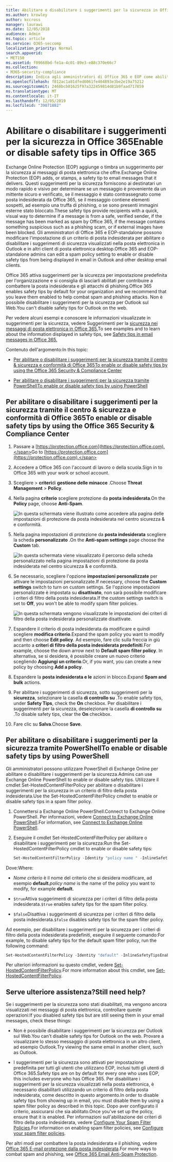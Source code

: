 ```yaml
---
title: Abilitare o disabilitare i suggerimenti per la sicurezza in Office 365
ms.author: krowley
author: kccross
manager: laurawi
ms.date: 12/05/2018
audience: Admin
ms.topic: article
ms.service: O365-seccomp
localization_priority: Normal
search.appverid:
- MET150
ms.assetid: f09668bd-fe1a-4c01-89e3-e88c370e66c7
ms.collection:
- M365-security-compliance
description: Indica agli amministratori di Office 365 e EOP come abilitare e disabilitare i suggerimenti per la sicurezza nei messaggi di posta elettronica.
ms.openlocfilehash: f812ac1a81dfed6061fe404893e3be2e19a75212
ms.sourcegitcommit: 2468bcb01625f97a322459814d81b9faad717859
ms.translationtype: MT
ms.contentlocale: it-IT
ms.lasthandoff: 12/05/2019
ms.locfileid: "39871882"
---
```

# <a name="enable-or-disable-safety-tips-in-office-365"></a><span data-ttu-id="a055c-103">Abilitare o disabilitare i suggerimenti per la sicurezza in Office 365</span><span class="sxs-lookup"><span data-stu-id="a055c-103">Enable or disable safety tips in Office 365</span></span>

<span data-ttu-id="a055c-104">Exchange Online Protection (EOP) aggiunge o timbra un suggerimento per la sicurezza ai messaggi di posta elettronica che offre.</span><span class="sxs-lookup"><span data-stu-id="a055c-104">Exchange Online Protection (EOP) adds, or stamps, a safety tip to email messages that it delivers.</span></span> <span data-ttu-id="a055c-105">Questi suggerimenti per la sicurezza forniscono ai destinatari un modo rapido e visivo per determinare se un messaggio è proveniente da un mittente sicuro e verificato, se il messaggio è stato contrassegnato come posta indesiderata da Office 365, se il messaggio contiene elementi sospetti, ad esempio una truffa di phishing, o se sono presenti immagini esterne stato bloccato.</span><span class="sxs-lookup"><span data-stu-id="a055c-105">These safety tips provide recipients with a quick, visual way to determine if a message is from a safe, verified sender, if the message has been marked as spam by Office 365, if the message contains something suspicious such as a phishing scam, or if external images have been blocked.</span></span> <span data-ttu-id="a055c-106">Gli amministratori di Office 365 e EOP-standalone possono modificare l'impostazione di un criterio di posta indesiderata per abilitare o disabilitare i suggerimenti di sicurezza visualizzati nella posta elettronica in Outlook e in altri client di posta elettronica desktop.</span><span class="sxs-lookup"><span data-stu-id="a055c-106">Office 365 and EOP-standalone admins can edit a spam policy setting to enable or disable safety tips from being displayed in email in Outlook and other desktop email clients.</span></span>

<span data-ttu-id="a055c-107">Office 365 attiva suggerimenti per la sicurezza per impostazione predefinita per l'organizzazione e si consiglia di lasciarli abilitati per contribuire a combattere la posta indesiderata e gli attacchi di phishing.</span><span class="sxs-lookup"><span data-stu-id="a055c-107">Office 365 enables safety tips by default for your organization and we recommend that you leave them enabled to help combat spam and phishing attacks.</span></span> <span data-ttu-id="a055c-108">Non è possibile disabilitare i suggerimenti per la sicurezza per Outlook sul Web.</span><span class="sxs-lookup"><span data-stu-id="a055c-108">You can't disable safety tips for Outlook on the web.</span></span>

<span data-ttu-id="a055c-109">Per vedere alcuni esempi e conoscere le informazioni visualizzate in suggerimenti per la sicurezza, vedere Suggerimenti per la [sicurezza nei messaggi di posta elettronica in Office 365.](safety-tips-in-office-365.md)</span><span class="sxs-lookup"><span data-stu-id="a055c-109">To see examples and to learn about the information displayed in safety tips, see [Safety tips in email messages in Office 365.](safety-tips-in-office-365.md)</span></span>

<span data-ttu-id="a055c-110">Contenuto dell'argomento:</span><span class="sxs-lookup"><span data-stu-id="a055c-110">In this topic:</span></span>

- [<span data-ttu-id="a055c-111">Per abilitare o disabilitare i suggerimenti per la sicurezza tramite il centro &amp; sicurezza e conformità di Office 365</span><span class="sxs-lookup"><span data-stu-id="a055c-111">To enable or disable safety tips by using the Office 365 Security &amp; Compliance Center</span></span>](enable-or-disable-safety-tips.md#SandCCsafetytip)

- [<span data-ttu-id="a055c-112">Per abilitare o disabilitare i suggerimenti per la sicurezza tramite PowerShell</span><span class="sxs-lookup"><span data-stu-id="a055c-112">To enable or disable safety tips by using PowerShell</span></span>](enable-or-disable-safety-tips.md#pshellsafetytip)

## <a name="to-enable-or-disable-safety-tips-by-using-the-office-365-security-amp-compliance-center"></a><span data-ttu-id="a055c-113">Per abilitare o disabilitare i suggerimenti per la sicurezza tramite il centro &amp; sicurezza e conformità di Office 365</span><span class="sxs-lookup"><span data-stu-id="a055c-113">To enable or disable safety tips by using the Office 365 Security &amp; Compliance Center</span></span>
<span data-ttu-id="a055c-114"><a name="SandCCsafetytip"> </a></span><span class="sxs-lookup"><span data-stu-id="a055c-114"></span></span>

1. <span data-ttu-id="a055c-115">Passare a [https://protection.office.com](https://protection.office.com).</span><span class="sxs-lookup"><span data-stu-id="a055c-115">Go to [https://protection.office.com](https://protection.office.com).</span></span>

2. <span data-ttu-id="a055c-116">Accedere a Office 365 con l'account di lavoro o della scuola.</span><span class="sxs-lookup"><span data-stu-id="a055c-116">Sign in to Office 365 with your work or school account.</span></span>

3. <span data-ttu-id="a055c-117">Scegliere \> **criteri**di **gestione delle minacce** .</span><span class="sxs-lookup"><span data-stu-id="a055c-117">Choose **Threat Management** \> **Policy**.</span></span>

4. <span data-ttu-id="a055c-118">Nella pagina **criterio** scegliere protezione da **posta indesiderata**.</span><span class="sxs-lookup"><span data-stu-id="a055c-118">On the **Policy** page, choose **Anti-Spam**.</span></span>

    ![In questa schermata viene illustrato come accedere alla pagina delle impostazioni di protezione da posta indesiderata nel centro sicurezza &amp; e conformità.](../media/b8eb2ee3-2eb1-4ea2-b138-f6d7fb2e23de.png)

5. <span data-ttu-id="a055c-120">Nella pagina impostazioni di protezione da **posta indesiderata** scegliere la scheda **personalizzato** .</span><span class="sxs-lookup"><span data-stu-id="a055c-120">On the **Anti-spam settings** page choose the **Custom** tab.</span></span>

    ![In questa schermata viene visualizzato il percorso della scheda personalizzato nella pagina impostazioni di protezione da posta indesiderata nel centro sicurezza &amp; e conformità.](../media/1d688d23-e6f3-4de5-84a7-e8ce31786193.png)

6. <span data-ttu-id="a055c-122">Se necessario, scegliere l'opzione **impostazioni personalizzate** per attivare le impostazioni personalizzate.</span><span class="sxs-lookup"><span data-stu-id="a055c-122">If necessary, choose the **Custom settings** switch to turn on custom settings.</span></span> <span data-ttu-id="a055c-123">Se l'opzione impostazioni personalizzate è impostata su **disattivato**, non sarà possibile modificare i criteri di filtro della posta indesiderata.</span><span class="sxs-lookup"><span data-stu-id="a055c-123">If the custom settings switch is set to **Off**, you won't be able to modify spam filter policies.</span></span>

    ![In questa schermata vengono visualizzate le impostazioni dei criteri di filtro della posta indesiderata personalizzate disattivate.](../media/94f900ad-b556-4a31-a3ac-acfcd72e71b8.png)

7. <span data-ttu-id="a055c-125">Espandere il criterio di posta indesiderata da modificare e quindi scegliere **modifica criterio**.</span><span class="sxs-lookup"><span data-stu-id="a055c-125">Expand the spam policy you want to modify and then choose **Edit policy**.</span></span> <span data-ttu-id="a055c-126">Ad esempio, fare clic sulla freccia in giù accanto a **criteri di filtro della posta indesiderata predefiniti**.</span><span class="sxs-lookup"><span data-stu-id="a055c-126">For example, choose the down arrow next to **Default spam filter policy**.</span></span> <span data-ttu-id="a055c-127">In alternativa, se si desidera, è possibile creare un nuovo criterio scegliendo **Aggiungi un criterio**.</span><span class="sxs-lookup"><span data-stu-id="a055c-127">Or, if you want, you can create a new policy by choosing **Add a policy**.</span></span>

8. <span data-ttu-id="a055c-128">Espandere la **posta indesiderata e le** azioni in blocco.</span><span class="sxs-lookup"><span data-stu-id="a055c-128">Expand **Spam and bulk** actions.</span></span>

9. <span data-ttu-id="a055c-129">Per abilitare i suggerimenti di sicurezza, sotto suggerimenti per la **sicurezza**, selezionare la casella **di controllo su** .</span><span class="sxs-lookup"><span data-stu-id="a055c-129">To enable safety tips, under **Safety Tips**, check the **On** checkbox.</span></span> <span data-ttu-id="a055c-130">Per disabilitare i suggerimenti per la sicurezza, deselezionare la casella **di controllo su** .</span><span class="sxs-lookup"><span data-stu-id="a055c-130">To disable safety tips, clear the **On** checkbox.</span></span>

10. <span data-ttu-id="a055c-131">Fare clic su **Salva**.</span><span class="sxs-lookup"><span data-stu-id="a055c-131">Choose **Save**.</span></span>

## <a name="to-enable-or-disable-safety-tips-by-using-powershell"></a><span data-ttu-id="a055c-132">Per abilitare o disabilitare i suggerimenti per la sicurezza tramite PowerShell</span><span class="sxs-lookup"><span data-stu-id="a055c-132">To enable or disable safety tips by using PowerShell</span></span>
<span data-ttu-id="a055c-133"><a name="pshellsafetytip"> </a></span><span class="sxs-lookup"><span data-stu-id="a055c-133"></span></span>

<span data-ttu-id="a055c-134">Gli amministratori possono utilizzare PowerShell di Exchange Online per abilitare o disabilitare i suggerimenti per la sicurezza.</span><span class="sxs-lookup"><span data-stu-id="a055c-134">Admins can use Exchange Online PowerShell to enable or disable safety tips.</span></span> <span data-ttu-id="a055c-135">Utilizzare il cmdlet Set-HostedContentFilterPolicy per abilitare o disabilitare i suggerimenti per la sicurezza in un criterio di filtro della posta indesiderata.</span><span class="sxs-lookup"><span data-stu-id="a055c-135">Use the Set-HostedContentFilterPolicy cmdlet to enable or disable safety tips in a spam filter policy.</span></span>

1. <span data-ttu-id="a055c-136">Connettersi a Exchange Online PowerShell.</span><span class="sxs-lookup"><span data-stu-id="a055c-136">Connect to Exchange Online PowerShell.</span></span> <span data-ttu-id="a055c-137">Per informazioni, vedere [Connect to Exchange Online PowerShell](https://go.microsoft.com/fwlink/p/?LinkId=396554).</span><span class="sxs-lookup"><span data-stu-id="a055c-137">For information, see [Connect to Exchange Online PowerShell](https://go.microsoft.com/fwlink/p/?LinkId=396554).</span></span>

2. <span data-ttu-id="a055c-138">Eseguire il cmdlet Set-HostedContentFilterPolicy per abilitare o disabilitare i suggerimenti per la sicurezza:</span><span class="sxs-lookup"><span data-stu-id="a055c-138">Run the Set-HostedContentFilterPolicy cmdlet to enable or disable safety tips:</span></span>

   ```powershell
   Set-HostedContentFilterPolicy -Identity "policy name " -InlineSafetyTipsEnabled <$true | $false>
   ```

<span data-ttu-id="a055c-139">Dove:</span><span class="sxs-lookup"><span data-stu-id="a055c-139">Where:</span></span>

- <span data-ttu-id="a055c-140">*Nome criterio* è il nome del criterio che si desidera modificare, ad esempio **default**.</span><span class="sxs-lookup"><span data-stu-id="a055c-140">*policy name*  is the name of the policy you want to modify, for example **default**.</span></span>

- <span data-ttu-id="a055c-141">`$true`Attiva suggerimenti di sicurezza per i criteri di filtro della posta indesiderata.</span><span class="sxs-lookup"><span data-stu-id="a055c-141">`$true` enables safety tips for the spam filter policy.</span></span>

- <span data-ttu-id="a055c-142">`$false`Disattiva i suggerimenti di sicurezza per i criteri di filtro della posta indesiderata.</span><span class="sxs-lookup"><span data-stu-id="a055c-142">`$false` disables safety tips for the spam filter policy.</span></span>

<span data-ttu-id="a055c-143">Ad esempio, per disabilitare i suggerimenti per la sicurezza per i criteri di filtro della posta indesiderata predefiniti, eseguire il seguente comando:</span><span class="sxs-lookup"><span data-stu-id="a055c-143">For example, to disable safety tips for the default spam filter policy, run the following command:</span></span>

```powershell
Set-HostedContentFilterPolicy -Identity "default" -InlineSafetyTipsEnabled $false
```

<span data-ttu-id="a055c-144">Per ulteriori informazioni su questo cmdlet, vedere [Set-HostedContentFilterPolicy](https://docs.microsoft.com/powershell/module/exchange/antispam-antimalware/set-hostedcontentfilterpolicy).</span><span class="sxs-lookup"><span data-stu-id="a055c-144">For more information about this cmdlet, see [Set-HostedContentFilterPolicy](https://docs.microsoft.com/powershell/module/exchange/antispam-antimalware/set-hostedcontentfilterpolicy).</span></span>

## <a name="still-need-help"></a><span data-ttu-id="a055c-145">Serve ulteriore assistenza?</span><span class="sxs-lookup"><span data-stu-id="a055c-145">Still need help?</span></span>
<span data-ttu-id="a055c-146"><a name="pshellsafetytip"> </a></span><span class="sxs-lookup"><span data-stu-id="a055c-146"></span></span>

<span data-ttu-id="a055c-147">Se i suggerimenti per la sicurezza sono stati disabilitati, ma vengono ancora visualizzati nei messaggi di posta elettronica, controllare queste operazioni:</span><span class="sxs-lookup"><span data-stu-id="a055c-147">If you disabled safety tips but are still seeing them in your email messages, check these things:</span></span>

- <span data-ttu-id="a055c-148">Non è possibile disabilitare i suggerimenti per la sicurezza per Outlook sul Web.</span><span class="sxs-lookup"><span data-stu-id="a055c-148">You can't disable safety tips for Outlook on the web.</span></span> <span data-ttu-id="a055c-149">Provare a visualizzare lo stesso messaggio di posta elettronica in un altro client, ad esempio Outlook.</span><span class="sxs-lookup"><span data-stu-id="a055c-149">Try viewing the same email in another client, such as Outlook.</span></span>

- <span data-ttu-id="a055c-150">I suggerimenti per la sicurezza sono attivati per impostazione predefinita per tutti gli utenti che utilizzano EOP, inclusi tutti gli utenti di Office 365.</span><span class="sxs-lookup"><span data-stu-id="a055c-150">Safety tips are on by default for every one who uses EOP, this includes everyone who has Office 365.</span></span> <span data-ttu-id="a055c-151">Per disabilitare i suggerimenti per la sicurezza visualizzati nella posta elettronica, è necessario disabilitarli utilizzando un criterio di filtro della posta indesiderata, come descritto in questo argomento.</span><span class="sxs-lookup"><span data-stu-id="a055c-151">In order to disable safety tips from showing up in email, you must disable them by using a spam filter policy as described in this topic.</span></span> <span data-ttu-id="a055c-152">Dopo aver configurato il criterio, assicurarsi che sia abilitato.</span><span class="sxs-lookup"><span data-stu-id="a055c-152">Once you've set up the policy, ensure that it is enabled.</span></span> <span data-ttu-id="a055c-153">Per informazioni sull'abilitazione dei criteri di filtro della posta indesiderata, vedere [Configure Your Spam Filter Policies](configure-your-spam-filter-policies.md).</span><span class="sxs-lookup"><span data-stu-id="a055c-153">For information on enabling spam filter policies, see [Configure your spam filter policies](configure-your-spam-filter-policies.md).</span></span>

<span data-ttu-id="a055c-154">Per altri modi per combattere la posta indesiderata e il phishing, vedere [Office 365 E-mail protezione dalla posta indesiderata](anti-spam-protection.md).</span><span class="sxs-lookup"><span data-stu-id="a055c-154">For more ways to combat spam and phishing, see [Office 365 Email Anti-Spam Protection](anti-spam-protection.md).</span></span>
